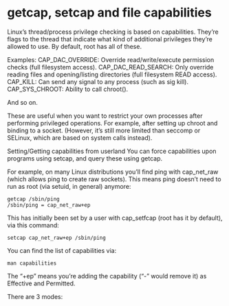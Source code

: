 # getcap, setcap and file capabilities

Linux’s thread/process privilege checking is based on capabilities. They’re flags to the thread that indicate what kind of additional privileges they’re allowed to use. By default, root has all of these.

Examples:
CAP_DAC_OVERRIDE:
 	Override read/write/execute permission checks (full filesystem access).
CAP_DAC_READ_SEARCH:
 	Only override reading files and opening/listing directories (full filesystem READ access).
CAP_KILL:	Can send any signal to any process (such as sig kill).
CAP_SYS_CHROOT:	Ability to call chroot().

And so on.

These are useful when you want to restrict your own processes after performing privileged operations. For example, after setting up chroot and binding to a socket. (However, it’s still more limited than seccomp or SELinux, which are based on system calls instead).

Setting/Getting capabilities from userland
You can force capabilities upon programs using setcap, and query these using getcap.

For example, on many Linux distributions you’ll find ping with cap_net_raw (which allows ping to create raw sockets). This means ping doesn’t need to run as root (via setuid, in general) anymore:
```
getcap /sbin/ping
/sbin/ping = cap_net_raw+ep
```

This has initially been set by a user with cap_setfcap (root has it by default), via this command:
```
setcap cap_net_raw+ep /sbin/ping
```
You can find the list of capabilities via:
```
man capabilities
```

The “+ep” means you’re adding the capability (“-” would remove it) as Effective and Permitted.

There are 3 modes:

